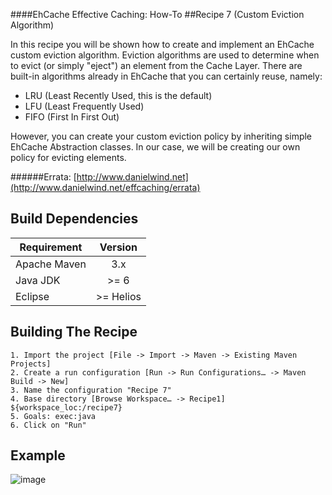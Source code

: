 ####EhCache Effective Caching: How-To
##Recipe 7 (Custom Eviction Algorithm)

In this recipe you will be shown how to create and implement an EhCache custom eviction algorithm. Eviction algorithms are used to determine when to evict (or simply "eject") an element from the Cache Layer. There are built-in algorithms already in EhCache that you can certainly reuse, namely:

- LRU (Least Recently Used, this is the default)
- LFU (Least Frequently Used)
- FIFO (First In First Out)

However, you can create your custom eviction policy by inheriting simple EhCache Abstraction classes. In our case, we will be creating our own policy for evicting elements.

######Errata: [http://www.danielwind.net](http://www.danielwind.net/effcaching/errata)


Build Dependencies
-------

| Requirement      |  Version   |
|------------------|:----------:|
|  Apache Maven    |    3.x     |
|  Java JDK        |    >= 6    |
|  Eclipse         | >= Helios  |


Building The Recipe
-------
```
1. Import the project [File -> Import -> Maven -> Existing Maven Projects]
2. Create a run configuration [Run -> Run Configurations… -> Maven Build -> New]
3. Name the configuration "Recipe 7"
4. Base directory [Browse Workspace… -> Recipe1] ${workspace_loc:/recipe7}
5. Goals: exec:java
6. Click on "Run" 
```

Example
-------
![image](https://raw.github.com/danielwind/resources/master/images/recipe7_eclipse.png) 